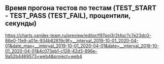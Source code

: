 ## Время прогона тестов по тестам (TEST_START - TEST_PASS (TEST_FAIL), процентили, секунды)

https://charts.yandex-team.ru/preview/editor/f97poj3r2t4sc?c7e23dc0-86e0-11e9-a01e-934b62819c9f=__interval_2019-10-01_2020-04-01&date_max=__interval_2019-10-01_2020-04-01&date=__interval_2019-10-01_2020-04-01&4c073eb1-c128-42d3-896e-9a52b4469573=web4&project=web4
